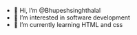 - 👋 Hi, I’m @Bhupeshsinghthalal
- 👀 I’m interested in software development
- 🌱 I’m currently learning HTML and css

<!---
Bhupeshsinghthalal/Bhupeshsinghthalal is a ✨ special ✨ repository because its `README.md` (this file) appears on your GitHub profile.
You can click the Preview link to take a look at your changes.
--->
